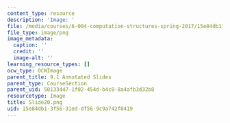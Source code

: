 ```yaml
---
content_type: resource
description: 'Image: '
file: /media/courses/6-004-computation-structures-spring-2017/15e84db13f5631eddf569c9a742f0419_Slide20.png
file_type: image/png
image_metadata:
  caption: ''
  credit: ''
  image-alt: ''
learning_resource_types: []
ocw_type: OCWImage
parent_title: 9.1 Annotated Slides
parent_type: CourseSection
parent_uid: 50133447-1f02-454d-b4c8-8a4afb3d32b8
resourcetype: Image
title: Slide20.png
uid: 15e84db1-3f56-31ed-df56-9c9a742f0419
---
```

